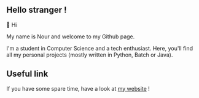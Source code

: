 ## Hello stranger !

👋 Hi <br/>

My name is Nour and welcome to my Github page.

I'm a student in Computer Science and a tech enthusiast. Here, you'll find all my personal projects
(mostly written in Python, Batch or Java).

## Useful link

If you have some spare time, have a look at <a href="https://noureh10.github.io/">my website</a> !<br />


<!---
NourEchaara/NourEchaara is a ✨ special ✨ repository because its `README.md` (this file) appears on your GitHub profile.
You can click the Preview link to take a look at your changes.
--->
